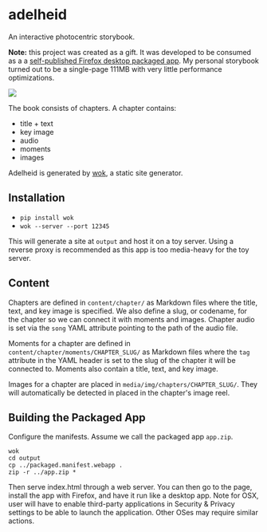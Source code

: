 adelheid
========

An interactive photocentric storybook.

**Note:** this project was created as a gift. It was developed to be consumed
as a a [self-published Firefox desktop packaged
app](https://developer.mozilla.org/Marketplace/Options/Packaged_apps). My
personal storybook turned out to be a single-page 111MB with very little
performance optimizations.

![](http://imgur.com/gyD3V4n.jpg)

The book consists of chapters. A chapter contains:

- title + text
- key image
- audio
- moments
- images

Adelheid is generated by [wok](http://wok.mythmon.com), a static site
generator.

## Installation

- ```pip install wok```
- ```wok --server --port 12345```

This will generate a site at ```output``` and host it on a toy server. Using
a reverse proxy is recommended as this app is too media-heavy for the toy
server.

## Content

Chapters are defined in ```content/chapter/``` as Markdown files where the
title, text, and key image is specified. We also define a slug, or codename,
for the chapter so we can connect it with moments and images. Chapter audio
is set via the ```song``` YAML attribute pointing to the path of the audio
file.

Moments for a chapter are defined in
```content/chapter/moments/CHAPTER_SLUG/``` as Markdown files where the
```tag``` attribute in the YAML header is set to the slug of the chapter it
will be connected to. Moments also contain a title, text, and key image.

Images for a chapter are placed in ```media/img/chapters/CHAPTER_SLUG/```. They
will automatically be detected in placed in the chapter's image reel.

## Building the Packaged App

Configure the manifests. Assume we call the packaged app ```app.zip```.

    wok
    cd output
    cp ../packaged.manifest.webapp .
    zip -r ../app.zip *

Then serve index.html through a web server. You can then go to the page,
install the app with Firefox, and have it run like a desktop app. Note for OSX,
user will have to enable third-party applications in Security & Privacy
settings to be able to launch the application. Other OSes may require similar
actions.
